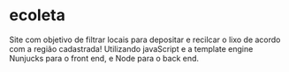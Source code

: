 # ecoleta
Site com objetivo de filtrar locais para depositar e recilcar o lixo de acordo com a região cadastrada! Utilizando javaScript e a template engine Nunjucks para o front end, e Node para o back end.
